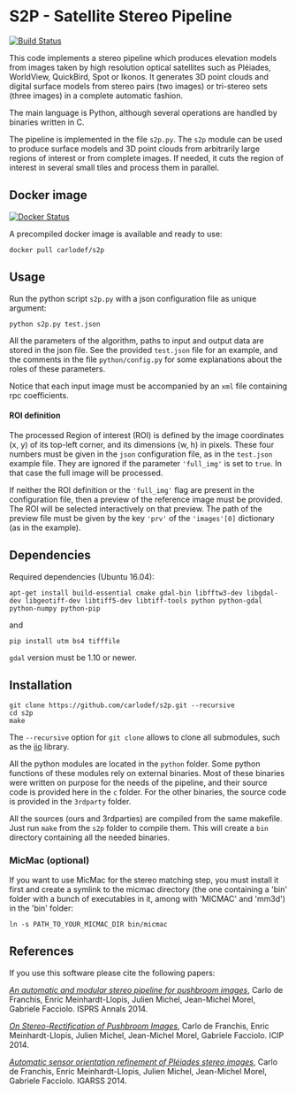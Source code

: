 # S2P - Satellite Stereo Pipeline

[![Build Status](https://travis-ci.org/carlodef/s2p.svg?branch=master)](https://travis-ci.org/carlodef/s2p)

This code implements a stereo pipeline which produces elevation models from
images taken by high resolution optical satellites such as Pléiades, WorldView,
QuickBird, Spot or Ikonos. It generates 3D point clouds and digital surface
models from stereo pairs (two images) or tri-stereo sets (three images) in a
complete automatic fashion.

The main language is Python, although several operations are handled by
binaries written in C.

The pipeline is implemented in the file `s2p.py`. The `s2p` module can be used
to produce surface models and 3D point clouds from arbitrarily large regions
of interest or from complete images. If needed, it cuts the region of interest
in several small tiles and process them in parallel.


## Docker image
[![Docker Status](http://dockeri.co/image/carlodef/s2p)](https://hub.docker.com/r/carlodef/s2p/)

A precompiled docker image is available and ready to use:

    docker pull carlodef/s2p


## Usage

Run the python script `s2p.py` with a json configuration file as unique
argument:

    python s2p.py test.json

All the parameters of the algorithm, paths to input and output data are stored
in the json file. See the provided `test.json` file for an example, and the
comments in the file `python/config.py` for some explanations about the roles
of these parameters.

Notice that each input image must be accompanied by an `xml` file containing rpc
coefficients.

#### ROI definition

The processed Region of interest (ROI) is defined by the image coordinates (x,
y) of its top-left corner, and its dimensions (w, h) in pixels. These four
numbers must be given in the `json` configuration file, as in the `test.json`
example file. They are ignored if the parameter `'full_img'` is set to `true`.
In that case the full image will be processed.

If neither the ROI definition or the `'full_img'` flag are present in the
configuration file, then a preview of the reference image must be provided. The
ROI will be selected interactively on that preview. The path of the preview
file must be given by the key `'prv'` of the `'images'[0]` dictionary (as in
the example).


## Dependencies

Required dependencies (Ubuntu 16.04):

    apt-get install build-essential cmake gdal-bin libfftw3-dev libgdal-dev libgeotiff-dev libtiff5-dev libtiff-tools python python-gdal python-numpy python-pip

and

    pip install utm bs4 tifffile

`gdal` version must be 1.10 or newer.


## Installation

    git clone https://github.com/carlodef/s2p.git --recursive
    cd s2p
    make

The `--recursive` option for `git clone` allows to clone all submodules, such
as the [iio](https://github.com/mnhrdt/iio) library.

All the python modules are located in the `python` folder. Some python
functions of these modules rely on external binaries. Most of these binaries
were written on purpose for the needs of the pipeline, and their source code is
provided here in the `c` folder. For the other binaries, the source code is
provided in the `3rdparty` folder.

All the sources (ours and 3rdparties) are compiled from the same makefile. Just
run `make` from the `s2p` folder to compile them.  This will create a `bin`
directory containing all the needed binaries.


### MicMac (optional)

If you want to use MicMac for the stereo matching step, you must install it
first and create a symlink to the micmac directory (the one containing a 'bin'
folder with a bunch of executables in it, among with 'MICMAC' and 'mm3d') in
the 'bin' folder:

    ln -s PATH_TO_YOUR_MICMAC_DIR bin/micmac


## References

If you use this software please cite the following papers:

[*An automatic and modular stereo pipeline for pushbroom
images*](http://dx.doi.org/10.5194/isprsannals-II-3-49-2014), Carlo de
Franchis, Enric Meinhardt-Llopis, Julien Michel, Jean-Michel Morel, Gabriele
Facciolo. ISPRS Annals 2014.

[*On Stereo-Rectification of Pushbroom
Images*](http://dx.doi.org/10.1109/ICIP.2014.7026102), Carlo de Franchis, Enric
Meinhardt-Llopis, Julien Michel, Jean-Michel Morel, Gabriele Facciolo.  ICIP
2014.

[*Automatic sensor orientation refinement of Pléiades stereo
images*](http://dx.doi.org/10.1109/IGARSS.2014.6946762), Carlo de Franchis,
Enric Meinhardt-Llopis, Julien Michel, Jean-Michel Morel, Gabriele Facciolo.
IGARSS 2014.
